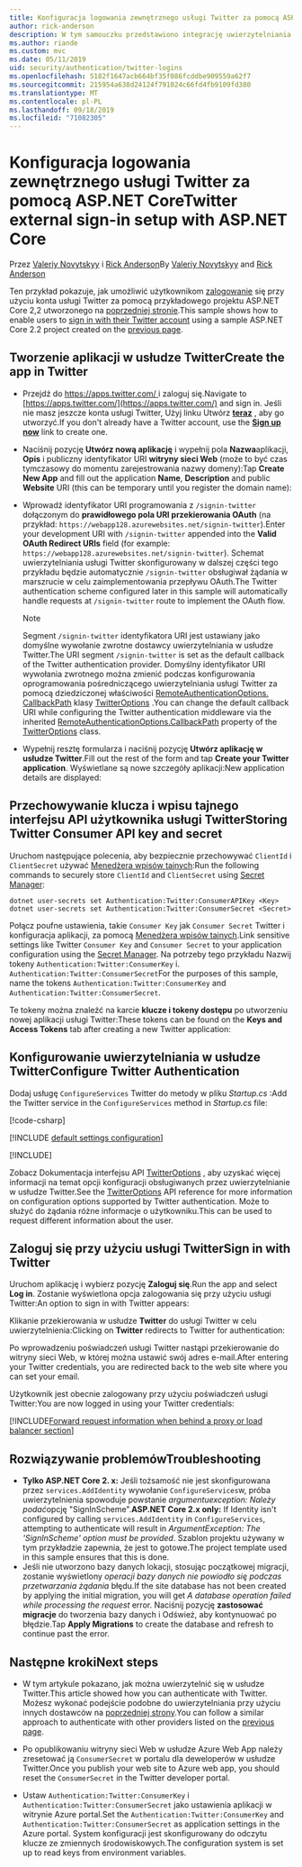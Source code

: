 ```yaml
---
title: Konfiguracja logowania zewnętrznego usługi Twitter za pomocą ASP.NET Core
author: rick-anderson
description: W tym samouczku przedstawiono integrację uwierzytelniania użytkownika konta usługi Twitter z istniejącą aplikacją ASP.NET Core.
ms.author: riande
ms.custom: mvc
ms.date: 05/11/2019
uid: security/authentication/twitter-logins
ms.openlocfilehash: 5182f1647acb664bf35f086fcddbe909559a62f7
ms.sourcegitcommit: 215954a638d24124f791024c66fd4fb9109fd380
ms.translationtype: MT
ms.contentlocale: pl-PL
ms.lasthandoff: 09/18/2019
ms.locfileid: "71082305"
---
```

# <a name="twitter-external-sign-in-setup-with-aspnet-core"></a><span data-ttu-id="f4abd-103">Konfiguracja logowania zewnętrznego usługi Twitter za pomocą ASP.NET Core</span><span class="sxs-lookup"><span data-stu-id="f4abd-103">Twitter external sign-in setup with ASP.NET Core</span></span>

<span data-ttu-id="f4abd-104">Przez [Valeriy Novytskyy](https://github.com/01binary) i [Rick Anderson](https://twitter.com/RickAndMSFT)</span><span class="sxs-lookup"><span data-stu-id="f4abd-104">By [Valeriy Novytskyy](https://github.com/01binary) and [Rick Anderson](https://twitter.com/RickAndMSFT)</span></span>

<span data-ttu-id="f4abd-105">Ten przykład pokazuje, jak umożliwić użytkownikom [zalogowanie](https://dev.twitter.com/web/sign-in/desktop-browser) się przy użyciu konta usługi Twitter za pomocą przykładowego projektu ASP.NET Core 2,2 utworzonego na [poprzedniej stronie](xref:security/authentication/social/index).</span><span class="sxs-lookup"><span data-stu-id="f4abd-105">This sample shows how to enable users to [sign in with their Twitter account](https://dev.twitter.com/web/sign-in/desktop-browser) using a sample ASP.NET Core 2.2 project created on the [previous page](xref:security/authentication/social/index).</span></span>

## <a name="create-the-app-in-twitter"></a><span data-ttu-id="f4abd-106">Tworzenie aplikacji w usłudze Twitter</span><span class="sxs-lookup"><span data-stu-id="f4abd-106">Create the app in Twitter</span></span>

* <span data-ttu-id="f4abd-107">Przejdź do [ https://apps.twitter.com/ ](https://apps.twitter.com/) i zaloguj się.</span><span class="sxs-lookup"><span data-stu-id="f4abd-107">Navigate to [https://apps.twitter.com/](https://apps.twitter.com/) and sign in.</span></span> <span data-ttu-id="f4abd-108">Jeśli nie masz jeszcze konta usługi Twitter, Użyj linku Utwórz **[teraz](https://twitter.com/signup)** , aby go utworzyć.</span><span class="sxs-lookup"><span data-stu-id="f4abd-108">If you don't already have a Twitter account, use the **[Sign up now](https://twitter.com/signup)** link to create one.</span></span>

* <span data-ttu-id="f4abd-109">Naciśnij pozycję **Utwórz nową aplikację** i wypełnij pola **Nazwa**aplikacji, **Opis** i publiczny identyfikator URI **witryny sieci Web** (może to być czas tymczasowy do momentu zarejestrowania nazwy domeny):</span><span class="sxs-lookup"><span data-stu-id="f4abd-109">Tap **Create New App** and fill out the application **Name**, **Description** and public **Website** URI (this can be temporary until you register the domain name):</span></span>

* <span data-ttu-id="f4abd-110">Wprowadź identyfikator URI programowania z `/signin-twitter` dołączonym do **prawidłowego pola URI przekierowania OAuth** (na przykład: `https://webapp128.azurewebsites.net/signin-twitter`).</span><span class="sxs-lookup"><span data-stu-id="f4abd-110">Enter your development URI with `/signin-twitter` appended into the **Valid OAuth Redirect URIs** field (for example: `https://webapp128.azurewebsites.net/signin-twitter`).</span></span> <span data-ttu-id="f4abd-111">Schemat uwierzytelniania usługi Twitter skonfigurowany w dalszej części tego przykładu będzie automatycznie `/signin-twitter` obsługiwał żądania w marszrucie w celu zaimplementowania przepływu OAuth.</span><span class="sxs-lookup"><span data-stu-id="f4abd-111">The Twitter authentication scheme configured later in this sample will automatically handle requests at `/signin-twitter` route to implement the OAuth flow.</span></span>

  > [!NOTE]
  > <span data-ttu-id="f4abd-112">Segment `/signin-twitter` identyfikatora URI jest ustawiany jako domyślne wywołanie zwrotne dostawcy uwierzytelniania w usłudze Twitter.</span><span class="sxs-lookup"><span data-stu-id="f4abd-112">The URI segment `/signin-twitter` is set as the default callback of the Twitter authentication provider.</span></span> <span data-ttu-id="f4abd-113">Domyślny identyfikator URI wywołania zwrotnego można zmienić podczas konfigurowania oprogramowania pośredniczącego uwierzytelniania usługi Twitter za pomocą dziedziczonej właściwości [RemoteAuthenticationOptions. CallbackPath](/dotnet/api/microsoft.aspnetcore.authentication.remoteauthenticationoptions.callbackpath) klasy [TwitterOptions](/dotnet/api/microsoft.aspnetcore.authentication.twitter.twitteroptions) .</span><span class="sxs-lookup"><span data-stu-id="f4abd-113">You can change the default callback URI while configuring the Twitter authentication middleware via the inherited [RemoteAuthenticationOptions.CallbackPath](/dotnet/api/microsoft.aspnetcore.authentication.remoteauthenticationoptions.callbackpath) property of the [TwitterOptions](/dotnet/api/microsoft.aspnetcore.authentication.twitter.twitteroptions) class.</span></span>

* <span data-ttu-id="f4abd-114">Wypełnij resztę formularza i naciśnij pozycję **Utwórz aplikację w usłudze Twitter**.</span><span class="sxs-lookup"><span data-stu-id="f4abd-114">Fill out the rest of the form and tap **Create your Twitter application**.</span></span> <span data-ttu-id="f4abd-115">Wyświetlane są nowe szczegóły aplikacji:</span><span class="sxs-lookup"><span data-stu-id="f4abd-115">New application details are displayed:</span></span>

## <a name="storing-twitter-consumer-api-key-and-secret"></a><span data-ttu-id="f4abd-116">Przechowywanie klucza i wpisu tajnego interfejsu API użytkownika usługi Twitter</span><span class="sxs-lookup"><span data-stu-id="f4abd-116">Storing Twitter Consumer API key and secret</span></span>

<span data-ttu-id="f4abd-117">Uruchom następujące polecenia, aby bezpiecznie przechowywać `ClientId` i `ClientSecret` używać [Menedżera wpisów tajnych](xref:security/app-secrets):</span><span class="sxs-lookup"><span data-stu-id="f4abd-117">Run the following commands to securely store `ClientId` and `ClientSecret` using [Secret Manager](xref:security/app-secrets):</span></span>

```dotnetcli
dotnet user-secrets set Authentication:Twitter:ConsumerAPIKey <Key>
dotnet user-secrets set Authentication:Twitter:ConsumerSecret <Secret>
```

<span data-ttu-id="f4abd-118">Połącz poufne ustawienia, takie `Consumer Key` jak `Consumer Secret` Twitter i konfiguracja aplikacji, za pomocą [Menedżera wpisów tajnych](xref:security/app-secrets).</span><span class="sxs-lookup"><span data-stu-id="f4abd-118">Link sensitive settings like Twitter `Consumer Key` and `Consumer Secret` to your application configuration using the [Secret Manager](xref:security/app-secrets).</span></span> <span data-ttu-id="f4abd-119">Na potrzeby tego przykładu Nazwij tokeny `Authentication:Twitter:ConsumerKey` i. `Authentication:Twitter:ConsumerSecret`</span><span class="sxs-lookup"><span data-stu-id="f4abd-119">For the purposes of this sample, name the tokens `Authentication:Twitter:ConsumerKey` and `Authentication:Twitter:ConsumerSecret`.</span></span>

<span data-ttu-id="f4abd-120">Te tokeny można znaleźć na karcie **klucze i tokeny dostępu** po utworzeniu nowej aplikacji usługi Twitter:</span><span class="sxs-lookup"><span data-stu-id="f4abd-120">These tokens can be found on the **Keys and Access Tokens** tab after creating a new Twitter application:</span></span>

## <a name="configure-twitter-authentication"></a><span data-ttu-id="f4abd-121">Konfigurowanie uwierzytelniania w usłudze Twitter</span><span class="sxs-lookup"><span data-stu-id="f4abd-121">Configure Twitter Authentication</span></span>

<span data-ttu-id="f4abd-122">Dodaj usługę `ConfigureServices` Twitter do metody w pliku *Startup.cs* :</span><span class="sxs-lookup"><span data-stu-id="f4abd-122">Add the Twitter service in the `ConfigureServices` method in *Startup.cs* file:</span></span>

[!code-csharp[](~/security/authentication/social/social-code/StartupTwitter.cs?name=snippet&highlight=10-14)]

[!INCLUDE [default settings configuration](includes/default-settings.md)]

[!INCLUDE[](includes/chain-auth-providers.md)]

<span data-ttu-id="f4abd-123">Zobacz Dokumentacja interfejsu API [TwitterOptions](/dotnet/api/microsoft.aspnetcore.builder.twitteroptions) , aby uzyskać więcej informacji na temat opcji konfiguracji obsługiwanych przez uwierzytelnianie w usłudze Twitter.</span><span class="sxs-lookup"><span data-stu-id="f4abd-123">See the [TwitterOptions](/dotnet/api/microsoft.aspnetcore.builder.twitteroptions) API reference for more information on configuration options supported by Twitter authentication.</span></span> <span data-ttu-id="f4abd-124">Może to służyć do żądania różne informacje o użytkowniku.</span><span class="sxs-lookup"><span data-stu-id="f4abd-124">This can be used to request different information about the user.</span></span>

## <a name="sign-in-with-twitter"></a><span data-ttu-id="f4abd-125">Zaloguj się przy użyciu usługi Twitter</span><span class="sxs-lookup"><span data-stu-id="f4abd-125">Sign in with Twitter</span></span>

<span data-ttu-id="f4abd-126">Uruchom aplikację i wybierz pozycję **Zaloguj się**.</span><span class="sxs-lookup"><span data-stu-id="f4abd-126">Run the app and select **Log in**.</span></span> <span data-ttu-id="f4abd-127">Zostanie wyświetlona opcja zalogowania się przy użyciu usługi Twitter:</span><span class="sxs-lookup"><span data-stu-id="f4abd-127">An option to sign in with Twitter appears:</span></span>

<span data-ttu-id="f4abd-128">Klikanie przekierowania w usłudze **Twitter** do usługi Twitter w celu uwierzytelnienia:</span><span class="sxs-lookup"><span data-stu-id="f4abd-128">Clicking on **Twitter** redirects to Twitter for authentication:</span></span>

<span data-ttu-id="f4abd-129">Po wprowadzeniu poświadczeń usługi Twitter nastąpi przekierowanie do witryny sieci Web, w której można ustawić swój adres e-mail.</span><span class="sxs-lookup"><span data-stu-id="f4abd-129">After entering your Twitter credentials, you are redirected back to the web site where you can set your email.</span></span>

<span data-ttu-id="f4abd-130">Użytkownik jest obecnie zalogowany przy użyciu poświadczeń usługi Twitter:</span><span class="sxs-lookup"><span data-stu-id="f4abd-130">You are now logged in using your Twitter credentials:</span></span>

[!INCLUDE[Forward request information when behind a proxy or load balancer section](includes/forwarded-headers-middleware.md)]

## <a name="troubleshooting"></a><span data-ttu-id="f4abd-131">Rozwiązywanie problemów</span><span class="sxs-lookup"><span data-stu-id="f4abd-131">Troubleshooting</span></span>

* <span data-ttu-id="f4abd-132">**Tylko ASP.NET Core 2. x:** Jeśli tożsamość nie jest skonfigurowana przez `services.AddIdentity` wywołanie `ConfigureServices`w, próba uwierzytelnienia spowoduje powstanie *argumentuexception: Należy podać*opcję "SignInScheme".</span><span class="sxs-lookup"><span data-stu-id="f4abd-132">**ASP.NET Core 2.x only:** If Identity isn't configured by calling `services.AddIdentity` in `ConfigureServices`, attempting to authenticate will result in *ArgumentException: The 'SignInScheme' option must be provided*.</span></span> <span data-ttu-id="f4abd-133">Szablon projektu używany w tym przykładzie zapewnia, że jest to gotowe.</span><span class="sxs-lookup"><span data-stu-id="f4abd-133">The project template used in this sample ensures that this is done.</span></span>
* <span data-ttu-id="f4abd-134">Jeśli nie utworzono bazy danych lokacji, stosując początkowej migracji, zostanie wyświetlony *operacji bazy danych nie powiodło się podczas przetwarzania żądania* błędu.</span><span class="sxs-lookup"><span data-stu-id="f4abd-134">If the site database has not been created by applying the initial migration, you will get *A database operation failed while processing the request* error.</span></span> <span data-ttu-id="f4abd-135">Naciśnij pozycję **zastosować migracje** do tworzenia bazy danych i Odśwież, aby kontynuować po błędzie.</span><span class="sxs-lookup"><span data-stu-id="f4abd-135">Tap **Apply Migrations** to create the database and refresh to continue past the error.</span></span>

## <a name="next-steps"></a><span data-ttu-id="f4abd-136">Następne kroki</span><span class="sxs-lookup"><span data-stu-id="f4abd-136">Next steps</span></span>

* <span data-ttu-id="f4abd-137">W tym artykule pokazano, jak można uwierzytelnić się w usłudze Twitter.</span><span class="sxs-lookup"><span data-stu-id="f4abd-137">This article showed how you can authenticate with Twitter.</span></span> <span data-ttu-id="f4abd-138">Możesz wykonać podejście podobne do uwierzytelniania przy użyciu innych dostawców na [poprzedniej strony](xref:security/authentication/social/index).</span><span class="sxs-lookup"><span data-stu-id="f4abd-138">You can follow a similar approach to authenticate with other providers listed on the [previous page](xref:security/authentication/social/index).</span></span>

* <span data-ttu-id="f4abd-139">Po opublikowaniu witryny sieci Web w usłudze Azure Web App należy zresetować ją `ConsumerSecret` w portalu dla deweloperów w usłudze Twitter.</span><span class="sxs-lookup"><span data-stu-id="f4abd-139">Once you publish your web site to Azure web app, you should reset the `ConsumerSecret` in the Twitter developer portal.</span></span>

* <span data-ttu-id="f4abd-140">Ustaw `Authentication:Twitter:ConsumerKey` i `Authentication:Twitter:ConsumerSecret` jako ustawienia aplikacji w witrynie Azure portal.</span><span class="sxs-lookup"><span data-stu-id="f4abd-140">Set the `Authentication:Twitter:ConsumerKey` and `Authentication:Twitter:ConsumerSecret` as application settings in the Azure portal.</span></span> <span data-ttu-id="f4abd-141">System konfiguracji jest skonfigurowany do odczytu klucze ze zmiennych środowiskowych.</span><span class="sxs-lookup"><span data-stu-id="f4abd-141">The configuration system is set up to read keys from environment variables.</span></span>
